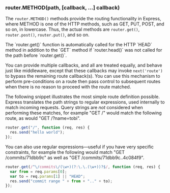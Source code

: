 <h3 id='router.METHOD'>router.METHOD(path, [callback, ...] callback)</h3>

The `router.METHOD()` methods provide the routing functionality in Express,
where METHOD is one of the HTTP methods, such as GET, PUT, POST, and so on,
in lowercase. Thus, the actual methods are `router.get()`, `router.post()`,
`router.put()`, and so on.

<div class="doc-box doc-info" markdown="1">
  The `router.get()` function is automatically called for the HTTP `HEAD` method in
  addition to the `GET` method if `router.head()` was not called for the
  path before `router.get()`.
</div>

You can provide multiple callbacks, and all are treated equally, and behave just
like middleware, except that these callbacks may invoke `next('route')`
to bypass the remaining route callback(s). You can use this mechanism to perform
pre-conditions on a route then pass control to subsequent routes when there is no
reason to proceed with the route matched.

The following snippet illustrates the most simple route definition possible.
Express translates the path strings to regular expressions, used internally
to match incoming requests. Query strings are _not_ considered when performing
these matches, for example "GET /" would match the following route, as would
"GET /?name=tobi".

```js
router.get("/", function (req, res) {
  res.send("hello world");
});
```

You can also use regular expressions&mdash;useful if you have very specific
constraints, for example the following would match "GET /commits/71dbb9c" as well
as "GET /commits/71dbb9c..4c084f9".

```js
router.get(/^\/commits\/(\w+)(?:\.\.(\w+))?$/, function (req, res) {
  var from = req.params[0];
  var to = req.params[1] || "HEAD";
  res.send("commit range " + from + ".." + to);
});
```
